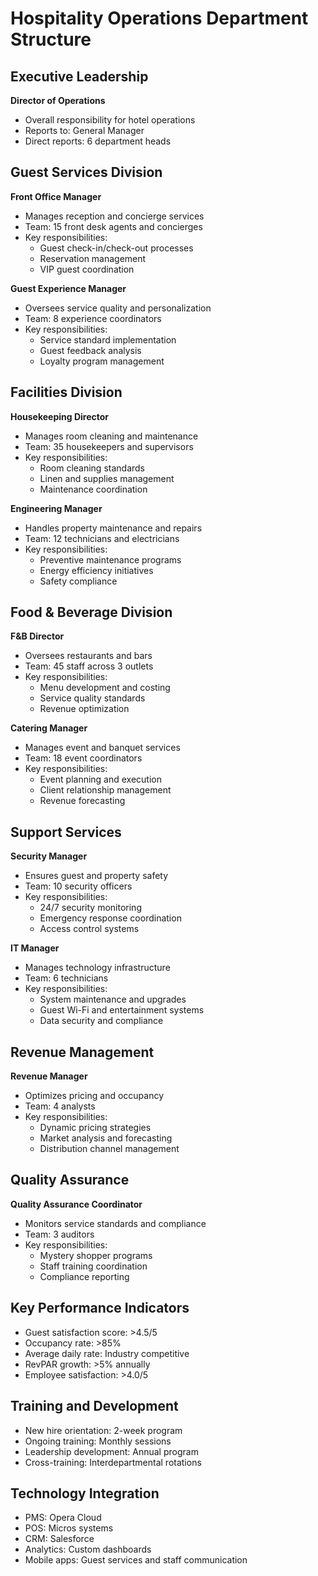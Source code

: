# Hospitality Operations Department Structure

## Executive Leadership
**Director of Operations**  
- Overall responsibility for hotel operations  
- Reports to: General Manager  
- Direct reports: 6 department heads  

## Guest Services Division
**Front Office Manager**  
- Manages reception and concierge services  
- Team: 15 front desk agents and concierges  
- Key responsibilities:  
  - Guest check-in/check-out processes  
  - Reservation management  
  - VIP guest coordination  

**Guest Experience Manager**  
- Oversees service quality and personalization  
- Team: 8 experience coordinators  
- Key responsibilities:  
  - Service standard implementation  
  - Guest feedback analysis  
  - Loyalty program management  

## Facilities Division
**Housekeeping Director**  
- Manages room cleaning and maintenance  
- Team: 35 housekeepers and supervisors  
- Key responsibilities:  
  - Room cleaning standards  
  - Linen and supplies management  
  - Maintenance coordination  

**Engineering Manager**  
- Handles property maintenance and repairs  
- Team: 12 technicians and electricians  
- Key responsibilities:  
  - Preventive maintenance programs  
  - Energy efficiency initiatives  
  - Safety compliance  

## Food & Beverage Division
**F&B Director**  
- Oversees restaurants and bars  
- Team: 45 staff across 3 outlets  
- Key responsibilities:  
  - Menu development and costing  
  - Service quality standards  
  - Revenue optimization  

**Catering Manager**  
- Manages event and banquet services  
- Team: 18 event coordinators  
- Key responsibilities:  
  - Event planning and execution  
  - Client relationship management  
  - Revenue forecasting  

## Support Services
**Security Manager**  
- Ensures guest and property safety  
- Team: 10 security officers  
- Key responsibilities:  
  - 24/7 security monitoring  
  - Emergency response coordination  
  - Access control systems  

**IT Manager**  
- Manages technology infrastructure  
- Team: 6 technicians  
- Key responsibilities:  
  - System maintenance and upgrades  
  - Guest Wi-Fi and entertainment systems  
  - Data security and compliance  

## Revenue Management
**Revenue Manager**  
- Optimizes pricing and occupancy  
- Team: 4 analysts  
- Key responsibilities:  
  - Dynamic pricing strategies  
  - Market analysis and forecasting  
  - Distribution channel management  

## Quality Assurance
**Quality Assurance Coordinator**  
- Monitors service standards and compliance  
- Team: 3 auditors  
- Key responsibilities:  
  - Mystery shopper programs  
  - Staff training coordination  
  - Compliance reporting  

## Key Performance Indicators
- Guest satisfaction score: >4.5/5  
- Occupancy rate: >85%  
- Average daily rate: Industry competitive  
- RevPAR growth: >5% annually  
- Employee satisfaction: >4.0/5  

## Training and Development
- New hire orientation: 2-week program  
- Ongoing training: Monthly sessions  
- Leadership development: Annual program  
- Cross-training: Interdepartmental rotations  

## Technology Integration
- PMS: Opera Cloud  
- POS: Micros systems  
- CRM: Salesforce  
- Analytics: Custom dashboards  
- Mobile apps: Guest services and staff communication